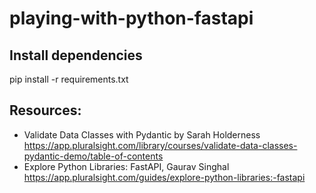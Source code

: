 # playing-with-python-fastapi

## Install dependencies
pip install -r requirements.txt

## Resources:
- Validate Data Classes with Pydantic by Sarah Holderness
https://app.pluralsight.com/library/courses/validate-data-classes-pydantic-demo/table-of-contents
- Explore Python Libraries: FastAPI, Gaurav Singhal
https://app.pluralsight.com/guides/explore-python-libraries:-fastapi
